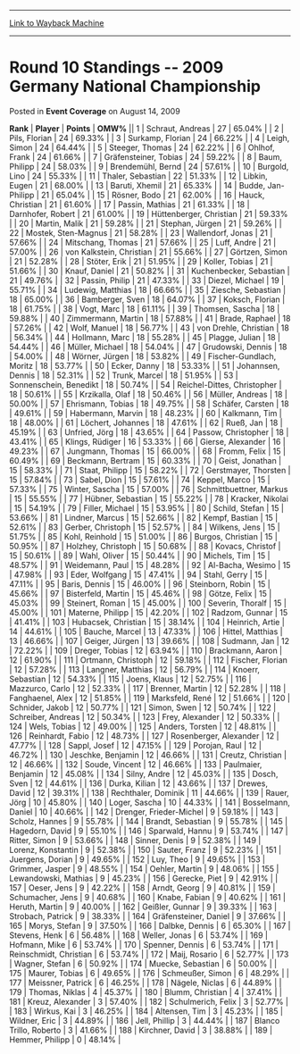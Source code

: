 
---
[Link to Wayback Machine](https://web.archive.org/web/20220127052054/https://magic.wizards.com/en/articles/archive/event-coverage/round-10-standings-2009-germany-national-championship-2009-08-14)

[_metadata_:description]:- "RankPlayerPointsOMW% 1 Schraut, Andreas 27 65.04% 2 Pils, Florian 24 69.33% 3 Surkamp, Florian 24 66.22% 4 Leigh, Simon 24 64.44% 5 Steeger, Thomas 24 62.22% 6 Ohlhof, Frank 24 61.66% 7 Gräfensteiner, Tobias 24 59.22% 8 Baum, Philipp 24 58.03% 9 Brendemühl, Bernd 24 57.61% 10 Burgold, Lino 24 55.33% 11 Thaler, Sebastian 22 51.33% 12 Libkin, Eugen 21 68.00% 13 Baruti, Xhemil 21"
[_metadata_:generator]:- "Drupal 7 (http://drupal.org)"
[_metadata_:node]:- "436781"
[_metadata_:publish_date]:- "2009-08-14"
[_metadata_:source]:- "div-main-content"
[_metadata_:title]:- "Round 10 Standings -- 2009 Germany National Championship"
[_metadata_:wayback_capture_timestamp]:- "2022-01-27 05:20:54"
[_metadata_:wayback_raw_url]:- "https://web.archive.org/web/20220127052054id_/https://magic.wizards.com/en/articles/archive/event-coverage/round-10-standings-2009-germany-national-championship-2009-08-14"
[_metadata_:wayback_url]:- "https://magic.wizards.com/en/articles/archive/event-coverage/round-10-standings-2009-germany-national-championship-2009-08-14"
---


Round 10 Standings -- 2009 Germany National Championship
========================================================



 Posted in **Event Coverage**
 on August 14, 2009 












 **Rank** | **Player** | **Points** | **OMW%** ||  1  | Schraut, Andreas |  27 |  65.04% |
|  2  | Pils, Florian |  24 |  69.33% |
|  3  | Surkamp, Florian |  24 |  66.22% |
|  4  | Leigh, Simon |  24 |  64.44% |
|  5  | Steeger, Thomas |  24 |  62.22% |
|  6  | Ohlhof, Frank |  24 |  61.66% |
|  7  | Gräfensteiner, Tobias |  24 |  59.22% |
|  8  | Baum, Philipp |  24 |  58.03% |
|  9  | Brendemühl, Bernd |  24 |  57.61% |
|  10  | Burgold, Lino |  24 |  55.33% |
|  11  | Thaler, Sebastian |  22 |  51.33% |
|  12  | Libkin, Eugen |  21 |  68.00% |
|  13  | Baruti, Xhemil |  21 |  65.33% |
|  14  | Budde, Jan-Philipp |  21 |  65.04% |
|  15  | Rösner, Bodo |  21 |  62.00% |
|  16  | Hauck, Christian |  21 |  61.60% |
|  17  | Passin, Mathias |  21 |  61.33% |
|  18  | Darnhofer, Robert |  21 |  61.00% |
|  19  | Hüttenberger, Christian |  21 |  59.33% |
|  20  | Martin, Malik |  21 |  59.28% |
|  21  | Stephan, Jürgen |  21 |  59.26% |
|  22  | Mostek, Sten-Magnus |  21 |  58.28% |
|  23  | Wallendorf, Jonas |  21 |  57.66% |
|  24  | Mitschang, Thomas |  21 |  57.66% |
|  25  | Luff, Andre |  21 |  57.00% |
|  26  | von Kalkstein, Christian |  21 |  55.66% |
|  27  | Görtzen, Simon |  21 |  52.28% |
|  28  | Stöter, Erik |  21 |  51.95% |
|  29  | Koller, Tobias |  21 |  51.66% |
|  30  | Knauf, Daniel |  21 |  50.82% |
|  31  | Kuchenbecker, Sebastian |  21 |  49.76% |
|  32  | Passin, Philip |  21 |  47.33% |
|  33  | Diezel, Michael |  19 |  55.71% |
|  34  | Ludewig, Matthias |  18 |  66.66% |
|  35  | Ziesche, Sebastian |  18 |  65.00% |
|  36  | Bamberger, Sven |  18 |  64.07% |
|  37  | Koksch, Florian |  18 |  61.75% |
|  38  | Vogt, Marc |  18 |  61.11% |
|  39  | Thomsen, Sascha |  18 |  59.88% |
|  40  | Zimmermann, Martin |  18 |  57.88% |
|  41  | Brade, Raphael |  18 |  57.26% |
|  42  | Wolf, Manuel |  18 |  56.77% |
|  43  | von Drehle, Christian |  18 |  56.34% |
|  44  | Hollmann, Marc |  18 |  55.28% |
|  45  | Plagge, Julian |  18 |  54.44% |
|  46  | Müller, Michael |  18 |  54.04% |
|  47  | Grudowski, Dennis |  18 |  54.00% |
|  48  | Wörner, Jürgen |  18 |  53.82% |
|  49  | Fischer-Gundlach, Moritz |  18 |  53.77% |
|  50  | Ecker, Danny |  18 |  53.33% |
|  51  | Johannsen, Dennis |  18 |  52.31% |
|  52  | Trunk, Marcel |  18 |  51.95% |
|  53  | Sonnenschein, Benedikt |  18 |  50.74% |
|  54  | Reichel-Dittes, Christopher |  18 |  50.61% |
|  55  | Krzikalla, Olaf |  18 |  50.46% |
|  56  | Müller, Andreas |  18 |  50.00% |
|  57  | Ehrismann, Tobias |  18 |  49.75% |
|  58  | Schäfer, Carsten |  18 |  49.61% |
|  59  | Habermann, Marvin |  18 |  48.23% |
|  60  | Kalkmann, Tim |  18 |  48.00% |
|  61  | Löchert, Johannes |  18 |  47.61% |
|  62  | Rueß, Jan |  18 |  45.19% |
|  63  | Unfried, Jörg |  18 |  43.65% |
|  64  | Passow, Christopher |  18 |  43.41% |
|  65  | Klings, Rüdiger |  16 |  53.33% |
|  66  | Gierse, Alexander |  16 |  49.23% |
|  67  | Jungmann, Thomas |  15 |  66.00% |
|  68  | Fromm, Felix |  15 |  60.49% |
|  69  | Beckmann, Bertram |  15 |  60.33% |
|  70  | Geist, Jonathan |  15 |  58.33% |
|  71  | Staat, Philipp |  15 |  58.22% |
|  72  | Gerstmayer, Thorsten |  15 |  57.84% |
|  73  | Sabel, Dion |  15 |  57.61% |
|  74  | Keppel, Marco |  15 |  57.33% |
|  75  | Winter, Sascha |  15 |  57.00% |
|  76  | Schmittbuettner, Markus |  15 |  55.55% |
|  77  | Hübner, Sebastian |  15 |  55.22% |
|  78  | Kracker, Nikolai |  15 |  54.19% |
|  79  | Filler, Michael |  15 |  53.95% |
|  80  | Schild, Stefan |  15 |  53.66% |
|  81  | Lindner, Marcus |  15 |  52.66% |
|  82  | Kempf, Bastian |  15 |  52.61% |
|  83  | Gerber, Christoph |  15 |  52.57% |
|  84  | Wilkens, Jens |  15 |  51.75% |
|  85  | Kohl, Reinhold |  15 |  51.00% |
|  86  | Burgos, Christian |  15 |  50.95% |
|  87  | Holzhey, Christoph |  15 |  50.68% |
|  88  | Kovacs, Christof |  15 |  50.61% |
|  89  | Wahl, Oliver |  15 |  50.44% |
|  90  | Michels, Tim |  15 |  48.57% |
|  91  | Weidemann, Paul |  15 |  48.28% |
|  92  | Al-Bacha, Wesimo |  15 |  47.98% |
|  93  | Eder, Wolfgang |  15 |  47.41% |
|  94  | Stahl, Gerry |  15 |  47.11% |
|  95  | Baris, Dennis |  15 |  46.00% |
|  96  | Steinborn, Robin |  15 |  45.66% |
|  97  | Bisterfeld, Martin |  15 |  45.46% |
|  98  | Götze, Felix |  15 |  45.03% |
|  99  | Steinert, Roman |  15 |  45.00% |
|  100  | Severin, Thoralf |  15 |  45.00% |
|  101  | Materne, Philipp |  15 |  42.20% |
|  102  | Radzom, Gunnar |  15 |  41.41% |
|  103  | Hubacsek, Christian |  15 |  38.14% |
|  104  | Heinrich, Artie |  14 |  44.61% |
|  105  | Bauche, Marcel |  13 |  47.33% |
|  106  | Hittel, Matthias |  13 |  46.66% |
|  107  | Geiger, Jürgen |  13 |  39.66% |
|  108  | Sudmann, Jan |  12 |  72.22% |
|  109  | Dreger, Tobias |  12 |  63.94% |
|  110  | Brackmann, Aaron |  12 |  61.90% |
|  111  | Ortmann, Christoph |  12 |  59.18% |
|  112  | Fischer, Florian |  12 |  57.28% |
|  113  | Langner, Matthias |  12 |  56.79% |
|  114  | Knoerr, Sebastian |  12 |  54.33% |
|  115  | Joens, Klaus |  12 |  52.75% |
|  116  | Mazzurco, Carlo |  12 |  52.33% |
|  117  | Brenner, Martin |  12 |  52.28% |
|  118  | Fanghaenel, Alex |  12 |  51.85% |
|  119  | Marksfeld, René |  12 |  51.66% |
|  120  | Schnider, Jakob |  12 |  50.77% |
|  121  | Simon, Swen |  12 |  50.74% |
|  122  | Schreiber, Andreas |  12 |  50.34% |
|  123  | Frey, Alexander |  12 |  50.33% |
|  124  | Wels, Tobias |  12 |  49.00% |
|  125  | Anders, Torsten |  12 |  48.81% |
|  126  | Reinhardt, Fabio |  12 |  48.73% |
|  127  | Rosenberger, Alexander |  12 |  47.77% |
|  128  | Sappl, Josef |  12 |  47.15% |
|  129  | Porojan, Raul |  12 |  46.72% |
|  130  | Jeschke, Benjamin |  12 |  46.66% |
|  131  | Creutz, Christian |  12 |  46.66% |
|  132  | Soude, Vincent |  12 |  46.66% |
|  133  | Paulmaier, Benjamin |  12 |  45.08% |
|  134  | Silny, Andre |  12 |  45.03% |
|  135  | Dosch, Sven |  12 |  44.61% |
|  136  | Durka, Kilian |  12 |  43.66% |
|  137  | Drewes, David |  12 |  39.31% |
|  138  | Rechthaler, Dominik |  11 |  44.66% |
|  139  | Rauer, Jörg |  10 |  45.80% |
|  140  | Loger, Sascha |  10 |  44.33% |
|  141  | Bosselmann, Daniel |  10 |  40.66% |
|  142  | Drenger, Frieder-Michel |  9 |  59.18% |
|  143  | Scholz, Hannes |  9 |  55.78% |
|  144  | Brandt, Sebastian |  9 |  55.78% |
|  145  | Hagedorn, David |  9 |  55.10% |
|  146  | Sparwald, Hannu |  9 |  53.74% |
|  147  | Ritter, Simon |  9 |  53.66% |
|  148  | Sinner, Denis |  9 |  52.38% |
|  149  | Lorenz, Konstantin |  9 |  52.38% |
|  150  | Sauter, Franz |  9 |  52.23% |
|  151  | Juergens, Dorian |  9 |  49.65% |
|  152  | Luy, Theo |  9 |  49.65% |
|  153  | Grimmer, Jasper |  9 |  48.55% |
|  154  | Oehler, Martin |  9 |  48.06% |
|  155  | Lewandowski, Mathias |  9 |  45.23% |
|  156  | Gerecke, Piet |  9 |  42.91% |
|  157  | Oeser, Jens |  9 |  42.22% |
|  158  | Arndt, Georg |  9 |  40.81% |
|  159  | Schumacher, Jens |  9 |  40.68% |
|  160  | Knabe, Fabian |  9 |  40.62% |
|  161  | Heruth, Martin |  9 |  40.00% |
|  162  | Geißler, Gunnar |  9 |  39.33% |
|  163  | Strobach, Patrick |  9 |  38.33% |
|  164  | Gräfensteiner, Daniel |  9 |  37.66% |
|  165  | Morys, Stefan |  9 |  37.50% |
|  166  | Dalbke, Dennis |  6 |  65.30% |
|  167  | Stevens, Henk |  6 |  56.48% |
|  168  | Weller, Jonas |  6 |  53.74% |
|  169  | Hofmann, Mike |  6 |  53.74% |
|  170  | Spenner, Dennis |  6 |  53.74% |
|  171  | Reinschmidt, Christian |  6 |  53.74% |
|  172  | Maij, Rosario |  6 |  52.77% |
|  173  | Wagner, Stefan |  6 |  50.92% |
|  174  | Muecke, Sebastian |  6 |  50.00% |
|  175  | Maurer, Tobias |  6 |  49.65% |
|  176  | Schmeußer, Simon |  6 |  48.29% |
|  177  | Meissner, Patrick |  6 |  46.25% |
|  178  | Nägele, Niclas |  6 |  44.89% |
|  179  | Thomas, Niklas |  4 |  45.37% |
|  180  | Blumm, Christian |  4 |  37.41% |
|  181  | Kreuz, Alexander |  3 |  57.40% |
|  182  | Schulmerich, Felix |  3 |  52.77% |
|  183  | Wirkus, Kai |  3 |  46.25% |
|  184  | Altensen, Tim |  3 |  45.23% |
|  185  | Wildner, Eric |  3 |  44.89% |
|  186  | Jell, Phillip |  3 |  44.44% |
|  187  | Blanco Trillo, Roberto |  3 |  41.66% |
|  188  | Kirchner, David |  3 |  38.88% |
|  189  | Hemmer, Philipp |  0 |  48.14% |







